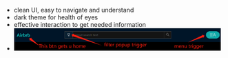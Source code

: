 - clean UI, easy to navigate and understand
- dark theme for health of eyes
- effective interaction to get needed information
- ![Alt text](image.png)